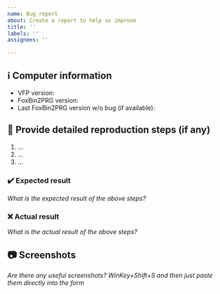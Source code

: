 ```yaml
---
name: Bug report
about: Create a report to help us improve
title: ''
labels: ''
assignees: ''

---
```


## ℹ Computer information

- VFP version: 
- FoxBin2PRG version:
- Last FoxBin2PRG version w/o bug (if available):

## 📝 Provide detailed reproduction steps (if any)

1. …
2. …
3. …

### ✔️ Expected result

_What is the expected result of the above steps?_

### ❌ Actual result

_What is the actual result of the above steps?_

## 📷 Screenshots

_Are there any useful screenshots? WinKey+Shift+S and then just paste them directly into the form_
